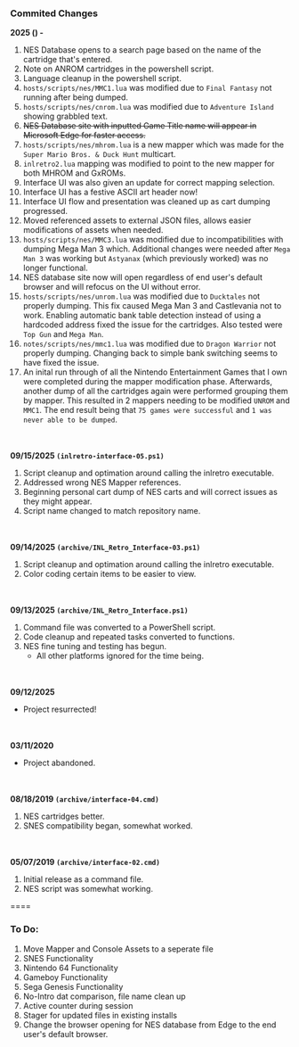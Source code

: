 ### Commited Changes
**2025 () -**
1. NES Database opens to a search page based on the name of the cartridge that's entered.
2. Note on ANROM cartridges in the powershell script.
3. Language cleanup in the powershell script.
4. `hosts/scripts/nes/MMC1.lua` was modified due to `Final Fantasy` not running after being dumped.
5. `hosts/scripts/nes/cnrom.lua` was modified due to `Adventure Island` showing grabbled text.
6. ~~NES Database site with inputted Game Title name will appear in Microsoft Edge for faster access.~~
7. `hosts/scripts/nes/mhrom.lua` is a new mapper which was made for the `Super Mario Bros. & Duck Hunt` multicart.
8. `inlretro2.lua` mapping was modified to point to the new mapper for both MHROM and GxROMs.
9. Interface UI was also given an update for correct mapping selection.
10. Interface UI has a festive ASCII art header now!
11. Interface UI flow and presentation was cleaned up as cart dumping progressed.
12. Moved referenced assets to external JSON files, allows easier modifications of assets when needed.
13. `hosts/scripts/nes/MMC3.lua` was modified due to incompatibilities with dumping Mega Man 3 which. Additional changes were needed after `Mega Man 3` was working but `Astyanax` (which previously worked) was no longer functional.
14. NES database site now will open regardless of end user's default browser and will refocus on the UI without error.
15. `hosts/scripts/nes/unrom.lua` was modified due to `Ducktales` not properly dumping. This fix caused Mega Man 3 and Castlevania not to work. Enabling automatic bank table detection instead of using a hardcoded address fixed the issue for the cartridges. Also tested were `Top Gun` and `Mega Man`.
16. `notes/scripts/nes/mmc1.lua` was modified due to `Dragon Warrior` not properly dumping. Changing back to simple bank switching seems to have fixed the issue.
17. An inital run through of all the Nintendo Entertainment Games that I own were completed during the mapper modification phase. Afterwards, another dump of all the cartridges again were performed grouping them by mapper. This resulted in 2 mappers needing to be modified `UNROM` and `MMC1`. The end result being that `75 games were successful` and `1 was never able to be dumped`.

<br/><br/>
**09/15/2025 `(inlretro-interface-05.ps1)`**
1. Script cleanup and optimation around calling the inlretro executable.
2. Addressed wrong NES Mapper references.
3. Beginning personal cart dump of NES carts and will correct issues as they might appear.
4. Script name changed to match repository name.

<br/><br/>
**09/14/2025 `(archive/INL_Retro_Interface-03.ps1)`**
1. Script cleanup and optimation around calling the inlretro executable.
2. Color coding certain items to be easier to view.

<br/><br/>
**09/13/2025 `(archive/INL_Retro_Interface.ps1)`**
1. Command file was converted to a PowerShell script.
2. Code cleanup and repeated tasks converted to functions.
3. NES fine tuning and testing has begun.
    - All other platforms ignored for the time being.

<br/><br/>
**09/12/2025**
- Project resurrected!

<br/><br/>
**03/11/2020**
- Project abandoned.

<br/><br/>
**08/18/2019 `(archive/interface-04.cmd)`** 
1. NES cartridges better.
2. SNES compatibility began, somewhat worked.

<br/><br/>
**05/07/2019 `(archive/interface-02.cmd)`**
1. Initial release as a command file.
2. NES script was somewhat working.

====

### To Do:
1. Move Mapper and Console Assets to a seperate file
2. SNES Functionality
3. Nintendo 64 Functionality
4. Gameboy Functionality
5. Sega Genesis Functionality
6. No-Intro dat comparison, file name clean up
7. Active counter during session
8. Stager for updated files in existing installs
9. Change the browser opening for NES database from Edge to the end user's default browser.
